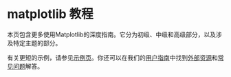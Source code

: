 # matplotlib 教程

本页包含更多使用Matplotlib的深度指南。它分为初级、中级和高级部分，以及涉及特定主题的部分。

有关更短的示例，请参见[示例页](https://matplotlib.org/gallery/index.html)。你还可以在我们的[用户指南](https://matplotlib.org/contents.html)中找到[外部资源](https://matplotlib.org/resources/index.html)和[常见问题](https://matplotlib.org/faq/index.html)解答。